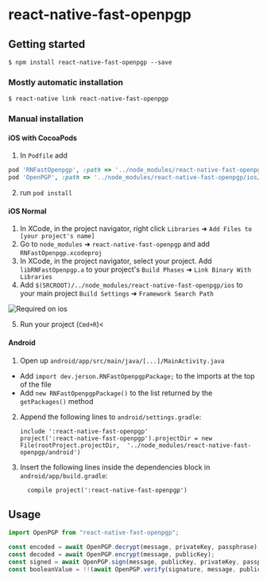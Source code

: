 # react-native-fast-openpgp

## Getting started

`$ npm install react-native-fast-openpgp --save`

### Mostly automatic installation

`$ react-native link react-native-fast-openpgp`

### Manual installation

#### iOS with CocoaPods

1. In `Podfile` add

```ruby
pod 'RNFastOpenpgp', :path => '../node_modules/react-native-fast-openpgp'
pod 'OpenPGP', :path => '../node_modules/react-native-fast-openpgp/ios/native'
```

2. run `pod install`

#### iOS Normal

1. In XCode, in the project navigator, right click `Libraries` ➜ `Add Files to [your project's name]`
2. Go to `node_modules` ➜ `react-native-fast-openpgp` and add `RNFastOpenpgp.xcodeproj`
3. In XCode, in the project navigator, select your project. Add `libRNFastOpenpgp.a` to your project's `Build Phases` ➜ `Link Binary With Libraries`
4. Add `$(SRCROOT)/../node_modules/react-native-fast-openpgp/ios` to your main project `Build Settings` ➜ `Framework Search Path`

![Required on ios](https://github.com/jerson/react-native-fast-openpgp/raw/master/docs/ios-settings.png)

5. Run your project (`Cmd+R`)<

#### Android

1. Open up `android/app/src/main/java/[...]/MainActivity.java`

- Add `import dev.jerson.RNFastOpenpgpPackage;` to the imports at the top of the file
- Add `new RNFastOpenpgpPackage()` to the list returned by the `getPackages()` method

2. Append the following lines to `android/settings.gradle`:
   ```
   include ':react-native-fast-openpgp'
   project(':react-native-fast-openpgp').projectDir = new File(rootProject.projectDir, 	'../node_modules/react-native-fast-openpgp/android')
   ```
3. Insert the following lines inside the dependencies block in `android/app/build.gradle`:
   ```
     compile project(':react-native-fast-openpgp')
   ```

## Usage

```javascript
import OpenPGP from "react-native-fast-openpgp";

const encoded = await OpenPGP.decrypt(message, privateKey, passphrase);
const decoded = await OpenPGP.encrypt(message, publicKey);
const signed = await OpenPGP.sign(message, publicKey, privateKey, passphrase);
const booleanValue = !!(await OpenPGP.verify(signature, message, publicKey));
```
